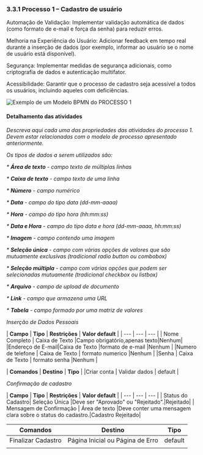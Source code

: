 ### 3.3.1 Processo 1 – Cadastro de usuário

Automação de Validação: Implementar validação automática de dados (como formato de e-mail e força da senha) para reduzir erros.

Melhoria na Experiência do Usuário: Adicionar feedback em tempo real durante a inserção de dados (por exemplo, informar ao usuário se o nome de usuário está disponível).

Segurança: Implementar medidas de segurança adicionais, como criptografia de dados e autenticação multifator.

Acessibilidade: Garantir que o processo de cadastro seja acessível a todos os usuários, incluindo aqueles com deficiências.

![Exemplo de um Modelo BPMN do PROCESSO 1](images/process.png "Modelo BPMN do Processo 1.")

#### Detalhamento das atividades

_Descreva aqui cada uma das propriedades das atividades do processo 1. 
Devem estar relacionadas com o modelo de processo apresentado anteriormente._

_Os tipos de dados a serem utilizados são:_

_* **Área de texto** - campo texto de múltiplas linhas_

_* **Caixa de texto** - campo texto de uma linha_

_* **Número** - campo numérico_

_* **Data** - campo do tipo data (dd-mm-aaaa)_

_* **Hora** - campo do tipo hora (hh:mm:ss)_

_* **Data e Hora** - campo do tipo data e hora (dd-mm-aaaa, hh:mm:ss)_

_* **Imagem** - campo contendo uma imagem_

_* **Seleção única** - campo com várias opções de valores que são mutuamente exclusivas (tradicional radio button ou combobox)_

_* **Seleção múltipla** - campo com várias opções que podem ser selecionadas mutuamente (tradicional checkbox ou listbox)_

_* **Arquivo** - campo de upload de documento_

_* **Link** - campo que armazena uma URL_

_* **Tabela** - campo formado por uma matriz de valores_


 *Inserção de Dados Pessoais*

| **Campo**       | **Tipo**         | **Restrições** | **Valor default** |
| ---                  | ---                            | ---               |
| Nome Completo   | Caixa de Texto   |Campo obrigatório,apenas texto|Nenhum|
|Endereço de E-mail|Caixa de Texto   |formato de e-mail  |Nenhum           |
|Numero de telefone | Caixa de Texto   | formato numerico  |Nenhum           |
|Senha | Caixa de Texto   | formato senha  |Nenhum           |

| **Comandos**         |  **Destino**                   | **Tipo** |
|Criar conta            | Validar dados            | default           |



*Confirmação de cadastro*

| **Campo**       | **Tipo**         | **Restrições** | **Valor default** |
| ---                  | ---                            | ---               |
| Status do Cadastro| Seleção Única  |Deve ser "Aprovado" ou "Rejeitado".|Rejeitado|
| Mensagem de Confirmação | Área de texto |Deve conter uma mensagem clara sobre o status do cadastro.|Cadastro Rejeitado|

| **Comandos**         |  **Destino**                   | **Tipo**          |
| ---                  | ---                            | ---               |
| Finalizar Cadastro |Página Inicial ou Página de Erro  | default |
|                      |                                |                   |
